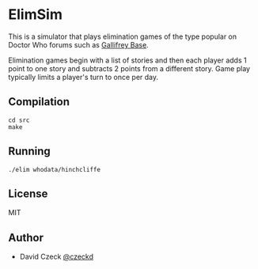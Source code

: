 # ElimSim

This is a simulator that plays elimination games of the type popular on Doctor
Who forums such as [Gallifrey Base](http://gallifreybase.com/).

Elimination games begin with a list of stories and then each player adds 1 point
to one story and subtracts 2 points from a different story. Game play typically
limits a player's turn to once per day.

## Compilation

```
cd src
make
````

## Running

```
./elim whodata/hinchcliffe
```

## License

MIT


## Author
- David Czeck [@czeckd](https://github.com/czeckd)

